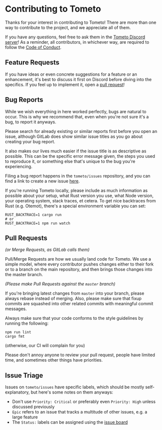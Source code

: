 # Contributing to Tometo

Thanks for your interest in contributing to Tometo!
There are more than one way to contribute to the project, and we appreciate
all of them.

If you have any questions, feel free to ask them in the [Tometo Discord server](discord)!
As a reminder, all contributors, in whichever way, are required to follow
the [Code of Conduct](./CODE_OF_CONDUCT.md).

## Feature Requests

If you have ideas or even concrete suggestions for a feature or an enhancement,
it's best to discuss it first on Discord before diving into the specifics. If you
feel up to implement it, open a [pull request](#pull-requests)!

## Bug Reports

While we wish everything in here worked perfectly, bugs are natural to occur.
This is why we recommend that, even when you're not sure it's a bug, to report
it anyways.

Please search for already existing or similar reports first before you open
an issue, although GitLab does show similar issue titles as you go about
creating your bug report.

It also makes our lives much easier if the issue title is as descriptive as
possible. This can be the specific error message given, the steps you used
to reproduce it, or something else that's unique to the bug you're
experiencing.

Filing a bug report happens in the `tometo/issues` repository, and you can
find a link to create a new issue [here](https://marisa.cloud/tometo/issues/issues/new).

If you're running Tometo locally, please include as much information as possible
about your setup, what Rust version you use, what Node version, your operating
system, stack traces, et cetera. To get nice backtraces from Rust (e.g. Otemot),
there's a special environment variable you can set:

```
RUST_BACKTRACE=1 cargo run
# or
RUST_BACKTRACE=1 npm run watch
```

## Pull Requests

_(or Merge Requests, as GitLab calls them)_

Pull/Merge Requests are how we usually land code for Tometo. We use a simple
model, where every contributor pushes changes either to their fork or to a branch
on the main repository, and then brings those changes into the master branch.

_(Please make Pull Requests against the `master` branch)_

If you're bringing latest changes from `master` into your branch, please always
rebase instead of merging. Also, please make sure that fixup commits are squashed
into other related commits with meaningful commit messages.

Always make sure that your code conforms to the style guidelines by running the
following:

```
npm run lint
cargo fmt
```

(otherwise, our CI will complain for you)

Please don't annoy anyone to review your pull request, people have limited time,
and sometimes other things have priorities.

## Issue Triage

Issues on `tometo/issues` have specific labels, which should be mostly self-explanatory,
but here's some notes on them anyways:

- Don't use `Priority: Critical` or preferably even `Priority: High` unless discussed previously
- `Epic` refers to an issue that tracks a multitude of other issues, e.g. a large feature
- The `Status:` labels can be assigned using the [issue board](https://marisa.cloud/tometo/issues/boards)

[discord]: https://discord.gg/xqTEcaw
